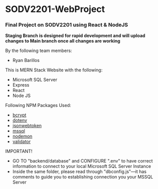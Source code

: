 # SODV2201-WebProject

### Final Project on SODV2201 using React &amp; NodeJS

**Staging Branch is designed for rapid development and will upload changes to Main branch once all changes are working**

By the following team members:

- Ryan Barillos

This is MERN Stack Website with the following:

- Microsoft SQL Server
- Express
- React
- Node JS

Following NPM Packages Used:<br>

- [bcrypt](https://www.npmjs.com/package/bcrypt)
- [dotenv](https://www.npmjs.com/package/dotenv)
- [jsonwebtoken](https://www.npmjs.com/package/jsonwebtoken)
- [mssql](https://www.npmjs.com/package/mssql)
- [nodemon](https://www.npmjs.com/package/nodemon)
- [validator](https://www.npmjs.com/package/validator)

IMPORTANT!<br>

- GO TO "backend/database" and CONFIGURE ".env" to have correct information to connect to your local Microsoft SQL Server Instance
- Inside the same folder, please read through "dbconfig.js"—it has comments to guide you to establishing connection you your MSSQL Server

